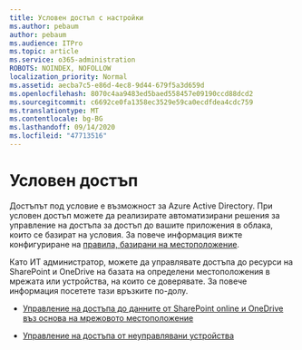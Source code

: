```yaml
---
title: Условен достъп с настройки
ms.author: pebaum
author: pebaum
ms.audience: ITPro
ms.topic: article
ms.service: o365-administration
ROBOTS: NOINDEX, NOFOLLOW
localization_priority: Normal
ms.assetid: aecba7c5-e86d-4ec8-9d44-679f5a3d659d
ms.openlocfilehash: 8070c4aa9483ed5baed558457e09190ccd88dcd2
ms.sourcegitcommit: c6692ce0fa1358ec3529e59ca0ecdfdea4cdc759
ms.translationtype: MT
ms.contentlocale: bg-BG
ms.lasthandoff: 09/14/2020
ms.locfileid: "47713516"
---
```

# <a name="conditional-access"></a>Условен достъп

Достъпът под условие е възможност за Azure Active Directory. При условен достъп можете да реализирате автоматизирани решения за управление на достъпа за достъп до вашите приложения в облака, които се базират на условия. За повече информация вижте конфигуриране на [правила, базирани на местоположение](https://docs.microsoft.com/azure/active-directory/conditional-access/overview).

Като ИТ администратор, можете да управлявате достъпа до ресурси на SharePoint и OneDrive на базата на определени местоположения в мрежата или устройства, на които се доверявате. За повече информация посетете тази връзките по-долу.

- [Управление на достъпа до данните от SharePoint online и OneDrive въз основа на мрежовото местоположение](https://docs.microsoft.com/sharepoint/control-access-based-on-network-location)

- [Управление на достъпа от неуправлявани устройства](https://docs.microsoft.com/sharepoint/control-access-from-unmanaged-devices)

